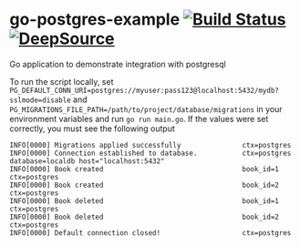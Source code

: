 # go-postgres-example  [![Build Status](https://travis-ci.com/abeerupadhyay/go-postgres-example.svg?branch=master)](https://travis-ci.com/abeerupadhyay/go-postgres-example)  [![DeepSource](https://static.deepsource.io/deepsource-badge-light-mini.svg)](https://deepsource.io/gh/abeerupadhyay/go-postgres-example/?ref=repository-badge)

Go application to demonstrate integration with postgresql

To run the script locally, set `PG_DEFAULT_CONN_URI=postgres://myuser:pass123@localhost:5432/mydb?sslmode=disable` and `PG_MIGRATIONS_FILE_PATH=/path/to/project/database/migrations` in your environment variables and run `go run main.go`. If the values were set correctly, you must see the following output

```shell
INFO[0000] Migrations applied successfully               ctx=postgres
INFO[0000] Connection established to database.           ctx=postgres database=localdb host="localhost:5432"
INFO[0000] Book created                                  book_id=1 ctx=postgres
INFO[0000] Book created                                  book_id=2 ctx=postgres
INFO[0000] Book deleted                                  book_id=1 ctx=postgres
INFO[0000] Book deleted                                  book_id=2 ctx=postgres
INFO[0000] Default connection closed!                    ctx=postgres
```
